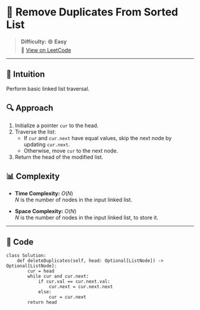 
# 🧠 Remove Duplicates From Sorted List

> **Difficulty:** 🟢 **Easy**\
> 📎 [View on LeetCode](https://leetcode.com/problems/remove-duplicates-from-sorted-list/description/)

---

## 📝 Intuition

Perform basic linked list traversal.

## 🔍 Approach

1. Initialize a pointer `cur` to the head.
2. Traverse the list:
   - If `cur` and `cur.next` have equal values, skip the next node by updating `cur.next`.
   - Otherwise, move `cur` to the next node.
3. Return the head of the modified list.

## 📊 Complexity

- **Time Complexity:** $O(N)$  
$N$ is the number of nodes in the input linked list.


- **Space Complexity:** $O(N)$  
$N$ is the number of nodes in the input linked list, to store it.

---

## 🧩 Code

```python3 []
class Solution:
    def deleteDuplicates(self, head: Optional[ListNode]) -> Optional[ListNode]:
        cur = head
        while cur and cur.next:
            if cur.val == cur.next.val:
                cur.next = cur.next.next
            else:
                cur = cur.next
        return head
```

